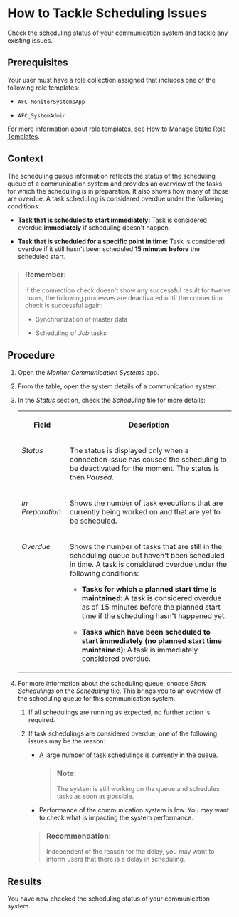 <!-- loio3f7687ae18c4447085a391da18bbbc30 -->

# How to Tackle Scheduling Issues

Check the scheduling status of your communication system and tackle any existing issues.



<a name="loio3f7687ae18c4447085a391da18bbbc30__prereq_xnr_jcg_vvb"/>

## Prerequisites

Your user must have a role collection assigned that includes one of the following role templates:

-   `AFC_MonitorSystemsApp`

-   `AFC_SystemAdmin`


For more information about role templates, see [How to Manage Static Role Templates](../User-Management/how-to-manage-static-role-templates-0cca34d.md).



## Context

The scheduling queue information reflects the status of the scheduling queue of a communication system and provides an overview of the tasks for which the scheduling is in preparation. It also shows how many of those are overdue. A task scheduling is considered overdue under the following conditions:

-   **Task that is scheduled to start immediately:** Task is considered overdue **immediately** if scheduling doesn't happen.

-   **Task that is scheduled for a specific point in time:** Task is considered overdue if it still hasn't been scheduled **15 minutes before** the scheduled start.


> ### Remember:  
> If the connection check doesn't show any successful result for twelve hours, the following processes are deactivated until the connection check is successful again:
> 
> -   Synchronization of master data
> 
> -   Scheduling of *Job* tasks



## Procedure

1.  Open the *Monitor Communication Systems* app.

2.  From the table, open the system details of a communication system.

3.  In the *Status* section, check the *Scheduling* tile for more details:


    <table>
    <tr>
    <th valign="top">

    Field
    
    </th>
    <th valign="top">

    Description
    
    </th>
    </tr>
    <tr>
    <td valign="top">
    
    *Status*
    
    </td>
    <td valign="top">
    
    The status is displayed only when a connection issue has caused the scheduling to be deactivated for the moment. The status is then *Paused*.
    
    </td>
    </tr>
    <tr>
    <td valign="top">
    
    *In Preparation*
    
    </td>
    <td valign="top">
    
    Shows the number of task executions that are currently being worked on and that are yet to be scheduled.
    
    </td>
    </tr>
    <tr>
    <td valign="top">
    
    *Overdue*
    
    </td>
    <td valign="top">
    
    Shows the number of tasks that are still in the scheduling queue but haven't been scheduled in time. A task is considered overdue under the following conditions:

    -   **Tasks for which a planned start time is maintained:** A task is considered overdue as of 15 minutes before the planned start time if the scheduling hasn't happened yet.

    -   **Tasks which have been scheduled to start immediately \(no planned start time maintained\):** A task is immediately considered overdue.



    
    </td>
    </tr>
    </table>
    
4.  For more information about the scheduling queue, choose *Show Schedulings* on the *Scheduling* tile. This brings you to an overview of the scheduling queue for this communication system.

    1.  If all schedulings are running as expected, no further action is required.

    2.  If task schedulings are considered overdue, one of the following issues may be the reason:

        -   A large number of task schedulings is currently in the queue.

            > ### Note:  
            > The system is still working on the queue and schedules tasks as soon as possible.

        -   Performance of the communication system is low. You may want to check what is impacting the system performance.


        > ### Recommendation:  
        > Independent of the reason for the delay, you may want to inform users that there is a delay in scheduling.





<a name="loio3f7687ae18c4447085a391da18bbbc30__result_ibv_kxm_vvb"/>

## Results

You have now checked the scheduling status of your communication system.

